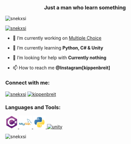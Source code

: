 <h3 align="center">Just a man who learn something</h3>

<p align="left"> <img src="https://komarev.com/ghpvc/?username=snekxsi&label=Profile%20views&color=a9e2a2&style=flat" alt="snekxsi" /> </p>

<p align="left"> <a href="https://twitter.com/snekxsi" target="blank"><img src="https://img.shields.io/twitter/follow/snekxsi?logo=twitter&style=for-the-badge" alt="snekxsi" /></a> </p>

- 🔭 I’m currently working on [Multiple Choice](https://github.com/snekxsi/Wissenstests)

- 🌱 I’m currently learning **Python, C# & Unity**

- 🤝 I’m looking for help with **Currently nothing**

- 📫 How to reach me **@Instagram[kippenbreit]**

<h3 align="left">Connect with me:</h3>
<p align="left">
<a href="https://twitter.com/snekxsi" target="blank"><img align="center" src="https://raw.githubusercontent.com/rahuldkjain/github-profile-readme-generator/master/src/images/icons/Social/twitter.svg" alt="snekxsi" height="30" width="40" /></a>
<a href="https://instagram.com/kippenbreit" target="blank"><img align="center" src="https://raw.githubusercontent.com/rahuldkjain/github-profile-readme-generator/master/src/images/icons/Social/instagram.svg" alt="kippenbreit" height="30" width="40" /></a>
</p>

<h3 align="left">Languages and Tools:</h3>
<p align="left"> <a href="https://www.w3schools.com/cs/" target="_blank" rel="noreferrer"> <img src="https://raw.githubusercontent.com/devicons/devicon/master/icons/csharp/csharp-original.svg" alt="csharp" width="40" height="40"/> </a> <a href="https://www.mysql.com/" target="_blank" rel="noreferrer"> <img src="https://raw.githubusercontent.com/devicons/devicon/master/icons/mysql/mysql-original-wordmark.svg" alt="mysql" width="40" height="40"/> </a> <a href="https://www.python.org" target="_blank" rel="noreferrer"> <img src="https://raw.githubusercontent.com/devicons/devicon/master/icons/python/python-original.svg" alt="python" width="40" height="40"/> </a> <a href="https://unity.com/" target="_blank" rel="noreferrer"> <img src="https://www.vectorlogo.zone/logos/unity3d/unity3d-icon.svg" alt="unity" width="40" height="40"/> </a> </p>

<p><img align="left" src="https://github-readme-stats.vercel.app/api/top-langs?username=snekxsi&show_icons=true&theme=dracula&locale=en&layout=compact" alt="snekxsi" /></p>
